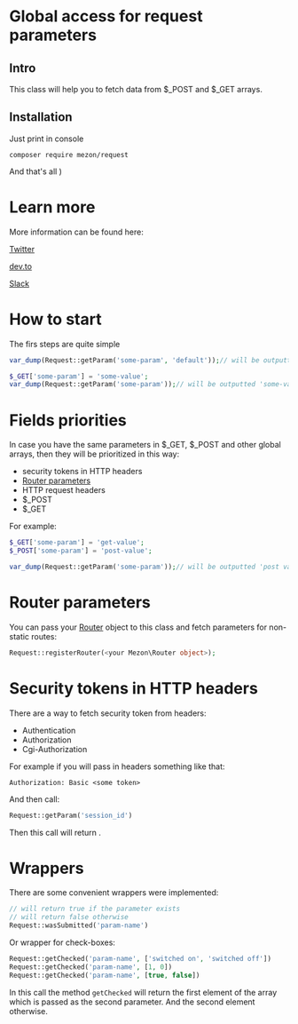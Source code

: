 # Global access for request parameters

## Intro
This class will help you to fetch data from $_POST and $_GET arrays.

## Installation

Just print in console

```
composer require mezon/request
```

And that's all )

# Learn more

More information can be found here:

[Twitter](https://twitter.com/mezonphp)

[dev.to](https://dev.to/alexdodonov)

[Slack](https://join.slack.com/t/mezon-framework/signup?x=x-p1148081653955-1171709616688-1154057706548)

# How to start

The firs steps are quite simple

```php
var_dump(Request::getParam('some-param', 'default'));// will be outputted 'default'

$_GET['some-param'] = 'some-value';
var_dump(Request::getParam('some-param'));// will be outputted 'some-value'
```

# Fields priorities

In case you have the same parameters in $_GET, $_POST and other global arrays, then they will be prioritized in this way:

- security tokens in HTTP headers
- [Router parameters](https://github.com/alexdodonov/mezon-router)
- HTTP request headers
- $_POST
- $_GET

For example:

```php
$_GET['some-param'] = 'get-value';
$_POST['some-param'] = 'post-value';

var_dump(Request::getParam('some-param'));// will be outputted 'post value'
```

# Router parameters

You can pass your [Router](https://github.com/alexdodonov/mezon-router) object to this class and fetch parameters for non-static routes:

```php
Request::registerRouter(<your Mezon\Router object>);
```

# Security tokens in HTTP headers

There are a way to fetch security token from headers:

- Authentication
- Authorization
- Cgi-Authorization

For example if you will pass in headers something like that:

```
Authorization: Basic <some token>
```

And then call:

```php
Request::getParam('session_id')
```

Then this call will return <some token>.

# Wrappers

There are some convenient wrappers were implemented:

```php
// will return true if the parameter exists
// will return false otherwise
Request::wasSubmitted('param-name')
```

Or wrapper for check-boxes:

```php
Request::getChecked('param-name', ['switched on', 'switched off'])
Request::getChecked('param-name', [1, 0])
Request::getChecked('param-name', [true, false])
```

In this call the method `getChecked` will return the first element of the array which is passed as the second parameter. And the second element otherwise.
